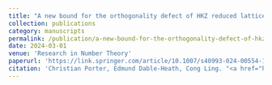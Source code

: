 ```yaml
---
title: "A new bound for the orthogonality defect of HKZ reduced lattices"
collection: publications
category: manuscripts
permalink: /publication/a-new-bound-for-the-orthogonality-defect-of-hkz-reduced-lattices
date: 2024-03-01
venue: 'Research in Number Theory'
paperurl: 'https://link.springer.com/article/10.1007/s40993-024-00554-1'
citation: 'Christian Porter, Edmund Dable-Heath, Cong Ling. "<a href="https://link.springer.com/article/10.1007/s40993-024-00554-1">A new bound for the orthogonality defect of HKZ reduced lattices</a>", <i>Research in Number Theory</i>, vol. 10, no. 3, pp. 65, Mar. 2024.'
---
```

